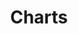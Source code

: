 ---
layout: collection
title: "Charts"
description: "Standards and guidance for charts at the NHSBSA"
status: REVIEW
tags: data-viz-home
order: 10
collection_tag: data-charts
pagination:
  data: collections.data-charts
  size: 50
  alias: articles
---